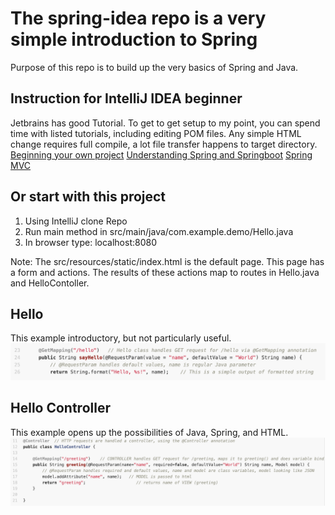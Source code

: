 # The spring-idea repo is a very simple introduction to Spring
Purpose of this repo is to build up the very basics of Spring and Java.

## Instruction for IntelliJ IDEA beginner
Jetbrains has good Tutorial.  To get to get setup to my point, you can spend time with listed tutorials, including editing POM files.  Any simple HTML change requires full compile, a lot file transfer happens to target directory.
[Beginning your own project](https://www.jetbrains.com/help/idea/your-first-spring-application.html)
[Understanding Spring and Springboot](https://dzone.com/articles/the-springbootapplication-annotation-example-in-ja#)
[Spring MVC](https://spring.io/guides/gs/serving-web-con)

## Or start with this project
<OL> 
<LI>Using IntelliJ clone Repo</LI>
<LI>Run main method in src/main/java/com.example.demo/Hello.java</LI>
<LI>In browser type: localhost:8080</LI>
</OL>
Note: The src/resources/static/index.html is the default page. This page has a form and actions.  The results of these actions map to routes in Hello.java and HelloContoller.

## Hello
This example introductory, but not particularly useful.
![Basic Formatted String](https://github.com/nighthawkcoders/spring-idea/blob/master/assets/hello.png)

## Hello Controller
This example opens up the possibilities of Java, Spring, and HTML.
![Basic Spring MVC](https://github.com/nighthawkcoders/spring-idea/blob/master/assets/hellocontrol.png)
